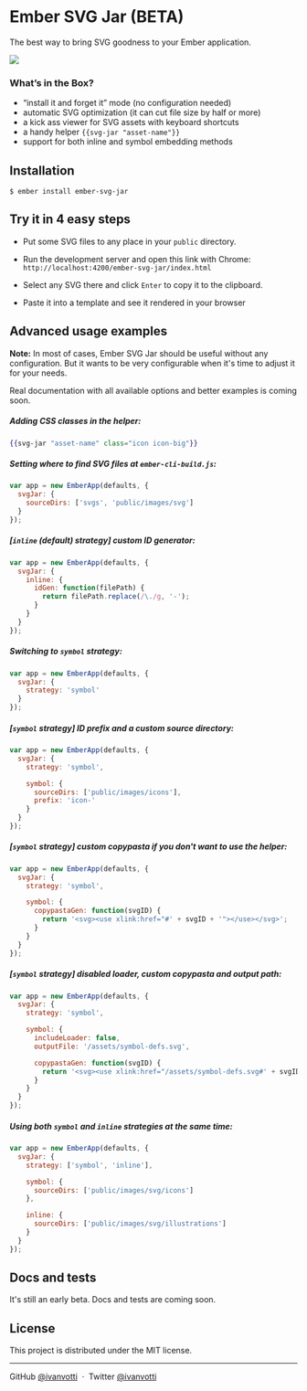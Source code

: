 # Ember SVG Jar (BETA)

The best way to bring SVG goodness to your Ember application.

![](https://s3-us-west-2.amazonaws.com/ivanvotti-uploads/svg-jar-0.4.1.png)

### What’s in the Box?
- “install it and forget it” mode (no configuration needed)
- automatic SVG optimization (it can cut file size by half or more)
- a kick ass viewer for SVG assets with keyboard shortcuts
- a handy helper `{{svg-jar "asset-name"}}`
- support for both inline and symbol embedding methods

## Installation

`$ ember install ember-svg-jar`

## Try it in 4 easy steps

- Put some SVG files to any place in your `public` directory.

- Run the development server and open this link with Chrome:
`http://localhost:4200/ember-svg-jar/index.html`

- Select any SVG there and click `Enter` to copy it to the clipboard.

- Paste it into a template and see it rendered in your browser

## Advanced usage examples

**Note:** In most of cases, Ember SVG Jar should be useful without any configuration. But it wants to be very configurable when it's time to adjust it for your needs.

Real documentation with all available options and better examples is coming soon.

##### Adding CSS classes in the helper:

```handlebars
{{svg-jar "asset-name" class="icon icon-big"}}
```

##### Setting where to find SVG files at `ember-cli-build.js`:

```javascript
var app = new EmberApp(defaults, {
  svgJar: {
    sourceDirs: ['svgs', 'public/images/svg']
  }
});
```

##### [`inline` (default) strategy] custom ID generator:

```javascript
var app = new EmberApp(defaults, {
  svgJar: {
    inline: {
      idGen: function(filePath) {
        return filePath.replace(/\./g, '-');
      }
    }
  }
});
```

##### Switching to `symbol` strategy:

```javascript
var app = new EmberApp(defaults, {
  svgJar: {
    strategy: 'symbol'
  }
});
```

##### [`symbol` strategy] ID prefix and a custom source directory:

```javascript
var app = new EmberApp(defaults, {
  svgJar: {
    strategy: 'symbol',

    symbol: {
      sourceDirs: ['public/images/icons'],
      prefix: 'icon-'
    }
  }
});
```

##### [`symbol` strategy] custom copypasta if you don't want to use the helper:

```javascript
var app = new EmberApp(defaults, {
  svgJar: {
    strategy: 'symbol',

    symbol: {
      copypastaGen: function(svgID) {
        return '<svg><use xlink:href="#' + svgID + '"></use></svg>';
      }
    }
  }
});
```

##### [`symbol` strategy] disabled loader, custom copypasta and output path:

```javascript
var app = new EmberApp(defaults, {
  svgJar: {
    strategy: 'symbol',

    symbol: {
      includeLoader: false,
      outputFile: '/assets/symbol-defs.svg',

      copypastaGen: function(svgID) {
        return '<svg><use xlink:href="/assets/symbol-defs.svg#' + svgID + '"></use></svg>';
      }
    }
  }
});
```

##### Using both `symbol` and `inline` strategies at the same time:

```javascript
var app = new EmberApp(defaults, {
  svgJar: {
    strategy: ['symbol', 'inline'],

    symbol: {
      sourceDirs: ['public/images/svg/icons']
    },

    inline: {
      sourceDirs: ['public/images/svg/illustrations']
    }
  }
});
```

## Docs and tests

It's still an early beta. Docs and tests are coming soon.

## License

This project is distributed under the MIT license.

---

GitHub [@ivanvotti](https://github.com/ivanvotti) &nbsp;&middot;&nbsp;
Twitter [@ivanvotti](https://twitter.com/ivanvotti)
